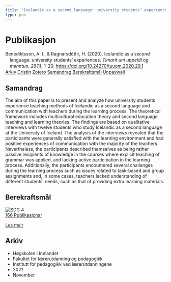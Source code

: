 ```yaml
---
title: "Icelandic as a second language: university students’ experiences"
type: pub
---
```

<h1>Publikasjon</h1>
<article id="csl-bib-container-YNJK3CF7" class="csl-bib-container">
  <div class="csl-bib-body" style="line-height: 1.35; padding-left: 1em; text-indent:-1em;">
  <div class="csl-entry">Benediktsson, A. I., &amp; Ragnarsd&#xF3;ttir, H. (2020). Icelandic as a second language: university students&#x2019; experiences. <i>T&#xED;marit um uppeldi og menntun</i>, <i>29</i>(1), 1&#x2013;20. <a href="https://doi.org/10.24270/tuuom.2020.29.1">https://doi.org/10.24270/tuuom.2020.29.1</a></div>
</div>
  <div class="csl-bib-buttons">
    <a href="#taxonomy-article-YNJK3CF7" class="csl-bib-button">Arkiv</a>
    <a href="https://app.cristin.no/results/show.jsf?id=1951078" alt="Cristin URL" class="csl-bib-button">Cristin</a>
    <a href="http://zotero.org/groups/5022929/items/YNJK3CF7" alt="Zotero URL" class="csl-bib-button">Zotero</a>
    <a href="#abstract-article-YNJK3CF7" class="csl-bib-button">Samandrag</a>
    <a href="#sdg-article-YNJK3CF7" class="csl-bib-button">Berekraftsmål</a>
    <a href="https://ojs.hi.is/tuuom/article/download/3160/1873" class="csl-bib-button">Unpaywall</a>
  </div>
  <div id="csl-bib-meta-container-YNJK3CF7"></div>
</article>
<div id="csl-bib-meta-YNJK3CF7" class="csl-bib-meta">
  <article id="abstract-article-YNJK3CF7" class="abstract-article">
    <h1>Samandrag</h1>
    The aim of this paper is to present and analyze how university students experience teaching methods of Icelandic as a second language and communication with teachers during the learning process. The theoretical framework includes multicultural education theory and second language teaching and learning theories. The findings are based on qualitative interviews with twelve students who study Icelandic as a second language at the University of Iceland. The analysis of the interviews revealed that the participants were generally satisfied with the learning environment and had positive experiences of communication with the majority of the teachers. Nevertheless, the participants described themselves as being rather passive recipients of knowledge in the courses where explicit teaching of grammar was applied, and lacking active participation in the learning process. Additionally, the participants encountered several challenges during the learning process such as issues related to task-based and group assignments and, in some cases, teachers lacked understanding of different students’ needs, such as that of providing extra learning materials.
  </article>
  <article id="sdg-article-YNJK3CF7" class="sdg-article">
    <h1>Berekraftsmål</h1>
    <div class="sdg-container"><div id="sdg4" class="sdg">
<img src="{{< params subfolder >}}images/sdg/sdg04_no.png" class="image" alt="SDG 4">
<div class="sdg-overlay">
<a href="{{< params subfolder >}}no/archive/?sdg=4#archive" class="sdg-publication-count"><span>166</span> Publikasjonar</a>
<p><a href="https://www.fn.no/om-fn/fns-baerekraftsmaal/god-utdanning?lang=nno-NO" class="sdg-read-more">Les meir</a></p>
</div>
</div></div>
  </article>
  <article id="taxonomy-article-YNJK3CF7" class="taxonomy-article">
    <h1>Arkiv</h1>
    <ul>
      <li>Høgskolen i Innlandet</li>
      <li>Fakultet for lærerutdanning og pedagogikk</li>
      <li>Institutt for pedagogikk ved lærerutdanningene</li>
      <li>2021</li>
      <li>November</li>
    </ul>
  </article>
</div>
